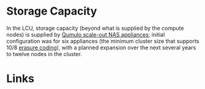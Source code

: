 # Storage Capacity

In the LCU, storage capacity (beyond what is supplied by the compute nodes) is
supplied by [Qumulo scale-out NAS appliances][qumulo]; initial configuration was for
six appliances (the minimum cluster size that supports 10/8 [erasure coding][ec]),
with a planned expansion over the next several years to twelve nodes in the
cluster.

# Links

[qumulo]: http://qumulo.com/ "Qumulo Scale-Out NAS"
[ec]: http://www.networkcomputing.com/storage/raid-vs-erasure-coding/1792588127 "RAID vs. Erasure Coding"
